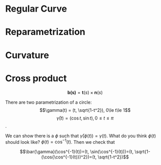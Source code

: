# Regular Curve
# Reparametrization
# Curvature
# Cross product

$$\mathbf{b(s)}=\mathbf{t}(s)\times \mathbf{n}(s)$$

There are two parametrization of a circle:
$$\gamma(t) = (t, \sqrt{1-t^2}), 0\le t\le 1$$
$$\bar{\gamma}(t) = (\cos t, \sin t), 0\le t\le \pi$$.

We can show there is a $\phi$ such that $\bar{\gamma}(\phi(t))=\gamma(t)$. What do you think $\phi(t)$ should look like? $\phi(t)=\cos^{-1}(t)$. Then we check that

$$\bar{\gamma}(\cos^{-1}(t))=(t, \sin(\cos^{-1}(t)))=(t, \sqrt{1-(\cos{\cos^{-1}(t)})^2})=(t, \sqrt{1-t^2})$$